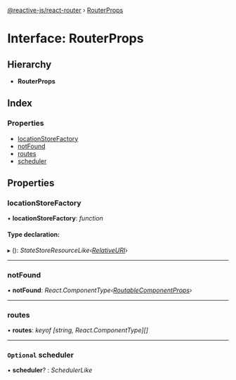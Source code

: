 [@reactive-js/react-router](../README.md) › [RouterProps](routerprops.md)

# Interface: RouterProps

## Hierarchy

* **RouterProps**

## Index

### Properties

* [locationStoreFactory](routerprops.md#locationstorefactory)
* [notFound](routerprops.md#notfound)
* [routes](routerprops.md#routes)
* [scheduler](routerprops.md#optional-scheduler)

## Properties

###  locationStoreFactory

• **locationStoreFactory**: *function*

#### Type declaration:

▸ (): *StateStoreResourceLike‹[RelativeURI](relativeuri.md)›*

___

###  notFound

• **notFound**: *React.ComponentType‹[RoutableComponentProps](routablecomponentprops.md)›*

___

###  routes

• **routes**: *keyof [string, React.ComponentType<RoutableComponentProps>][]*

___

### `Optional` scheduler

• **scheduler**? : *SchedulerLike*
